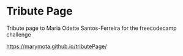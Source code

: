 # Tribute Page
Tribute page to Maria Odette Santos-Ferreira for the freecodecamp challenge 

https://marymota.github.io/tributePage/
